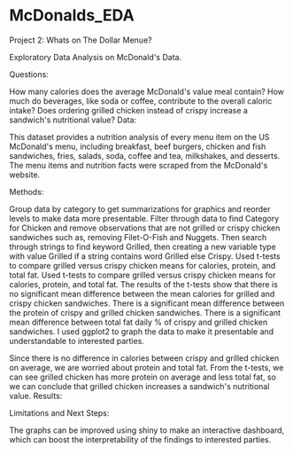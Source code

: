 # McDonalds_EDA
Project 2: Whats on The Dollar Menue?

Exploratory Data Analysis on McDonald's Data.

Questions:

How many calories does the average McDonald's value meal contain?
How much do beverages, like soda or coffee, contribute to the overall caloric intake?
Does ordering grilled chicken instead of crispy increase a sandwich's nutritional value?
Data:

This dataset provides a nutrition analysis of every menu item on the US McDonald's menu, including breakfast, beef burgers, chicken and fish sandwiches, fries, salads, soda, coffee and tea, milkshakes, and desserts. The menu items and nutrition facts were scraped from the McDonald's website.

Methods:

Group data by category to get summarizations for graphics and reorder levels to make data more presentable. Filter through data to find Category for Chicken and remove observations that are not grilled or crispy chicken sandwiches such as, removing Filet-O-Fish and Nuggets. Then search through strings to find keyword Grilled, then creating a new variable type with value Grilled if a string contains word Grilled else Crispy. Used t-tests to compare grilled versus crispy chicken means for calories, protein, and total fat. Used t-tests to compare grilled versus crispy chicken means for calories, protein, and total fat. The results of the t-tests show that there is no significant mean difference between the mean calories for grilled and crispy chicken sandwiches. There is a significant mean difference between the protein of crispy and grilled chicken sandwiches. There is a significant mean difference between total fat daily % of crispy and grilled chicken sandwiches. I used ggplot2 to graph the data to make it presentable and understandable to interested parties.

Since there is no difference in calories between crispy and grilled chicken on average, we are worried about protein and total fat. From the t-tests, we can see grilled chicken has more protein on average and less total fat, so we can conclude that grilled chicken increases a sandwich's nutritional value.
Results:

Limitations and Next Steps:

The graphs can be improved using shiny to make an interactive dashboard, which can boost the interpretability of the findings to interested parties.
